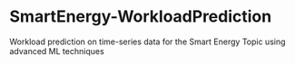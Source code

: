 # SmartEnergy-WorkloadPrediction
Workload prediction on time-series data for the Smart Energy Topic using advanced ML techniques
